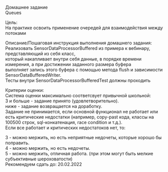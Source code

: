 Домашнее задание  
Queues

Цель:  
На практике освоить применение очередей для взаимодействия между потоками

Описание/Пошаговая инструкция выполнения домашнего задания:  
Реализовать SensorDataProcessorBuffered из примера к вебинару, представляющий из себя класс,  
который накапливает внутри себя данные, в порядке времени измерения, а при достижении заданного размера буфера  
выполняет запись этого буфера с помощью метода flush и зависимости SensorDataBufferedWriter.  
Тесты внутри SensorDataProcessorBufferedTest должны проходить  

Критерии оценки:  
Система оценки максимально соответсвует привычной школьной:  
3 и больше - задание принято (удовлетворительно).  
ниже - задание возвращается на доработку.  
Задание не принимается, если основной функционал не работает или есть критические недостатки (например, copy-past кода, классы на 100500 строк, sql-конкатенация, race condition и т.д.).  
Если все работает и критических недостатоков нет, то:  

3 - можно мержить, но есть неприятные недочеты, которые хорошо бы поправить.  
4 - можно мержить, но есть недочеты.  
5 - можно мержить, отличная работа. (при этом могут быть мелкие субъективные шероховатости)  
Рекомендуем сдать до: 20.02.2022